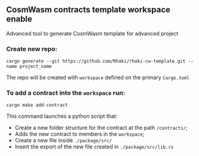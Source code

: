 ## CosmWasm contracts template workspace enable

Advanced tool to generate CosmWasm template for advanced project

### Create new repo:

```ssh
cargo generate --git https://github.com/Rhaki/rhaki-cw-template.git --name project_name
```

The repo will be created with `workspace` defined on the primary `Cargo.toml`

### To add a contract into the `workspace` run:
```
cargo make add-contract
```

This command launches a python script that:
- Create a new folder structure for the contract at the path `/contracts/`;
- Adds the new contract to members in the `workspace`;
- Create a new file inside `./package/src/`
- Insert the export of the new file created in `./package/src/lib.rs`